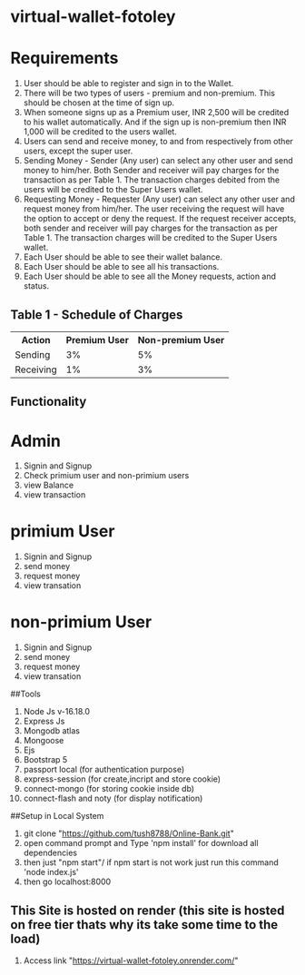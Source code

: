 # virtual-wallet-fotoley
# Requirements

1.	User should be able to register and sign in to the Wallet.
2.	There will be two types of users - premium and non-premium. This should be chosen at the time of sign up.
3.	When someone signs up as a Premium user, INR 2,500 will be credited to his wallet automatically. And if the sign up is non-premium then INR 1,000 will be credited to the users wallet.
4.	Users can send and receive money, to and from respectively from other users, except the super user.
5.	Sending Money - Sender (Any user) can select any other user and send money to him/her. Both Sender and receiver will pay charges for the transaction as per Table 1. The transaction charges debited from the users will be credited to the Super Users wallet.
6.	Requesting Money - Requester (Any user) can select any other user and request money from him/her. The user receiving the request will have the option to accept or deny the request. If the request receiver accepts, both sender and receiver will pay charges for the transaction as per Table 1. The transaction charges will be credited to the Super Users wallet.
7.	Each User should be able to see their wallet balance.
8.	Each User should be able to see all his transactions.
9.	Each User should be able to see all the Money requests, action and status.

<h2>Table 1 - Schedule of Charges</h2>

<table>
<tr>
    <th>
    Action
    </th>
    <th>
    Premium User
    </th>
    <th>
    Non-premium User
    </th>
</tr>
<tr>
    <td>Sending </td>
    <td> 3%</td>
    <td> 5%</td>
</tr>
<tr>
    <td>Receiving </td>
    <td> 1%</td>
    <td> 3%</td>
</tr>
</table>

## Functionality

# Admin
1. Signin and Signup 
2. Check primium user and non-primium users
3. view Balance 
4. view transaction
    
# primium User
1. Signin and Signup 
2. send money 
3. request money
4. view transation 

# non-primium User
1. Signin and Signup 
2. send money 
3. request money
4. view transation 
  
##Tools

1. Node Js v-16.18.0
2. Express Js
3. Mongodb atlas
4. Mongoose
5. Ejs
6. Bootstrap 5
7. passport local (for authentication purpose)
8. express-session (for create,incript and store cookie)
9. connect-mongo (for storing cookie inside db)
10. connect-flash and noty (for display notification)

##Setup in Local System

1. git clone "https://github.com/tush8788/Online-Bank.git"
2. open command prompt and Type 'npm install' for download all dependencies
3. then just "npm start"/ if npm start is not work just run this command 'node index.js'
4. then go localhost:8000

## This Site is hosted on render (this site is hosted on free tier thats why its take some time to the load)
1. Access link "https://virtual-wallet-fotoley.onrender.com/"
